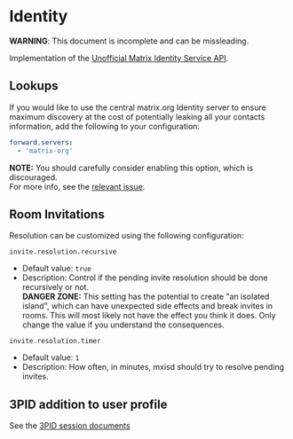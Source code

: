 # Identity
**WARNING**: This document is incomplete and can be missleading.

Implementation of the [Unofficial Matrix Identity Service API](https://kamax.io/matrix/api/identity_service/unstable.html).

## Lookups
If you would like to use the central matrix.org Identity server to ensure maximum discovery at the cost of potentially
leaking all your contacts information, add the following to your configuration:
```yaml
forward.servers:
  - 'matrix-org'
```
**NOTE:** You should carefully consider enabling this option, which is discouraged.  
For more info, see the [relevant issue](https://github.com/kamax-io/mxisd/issues/76).

## Room Invitations
Resolution can be customized using the following configuration:

`invite.resolution.recursive`  
- Default value: `true`  
- Description: Control if the pending invite resolution should be done recursively or not.  
  **DANGER ZONE:** This setting has the potential to create "an isolated island", which can have unexpected side effects
  and break invites in rooms. This will most likely not have the effect you think it does. Only change the value if you
  understand the consequences.

`invite.resolution.timer`  
- Default value: `1`  
- Description: How often, in minutes, mxisd should try to resolve pending invites.

## 3PID addition to user profile
See the [3PID session documents](../threepids/session)
